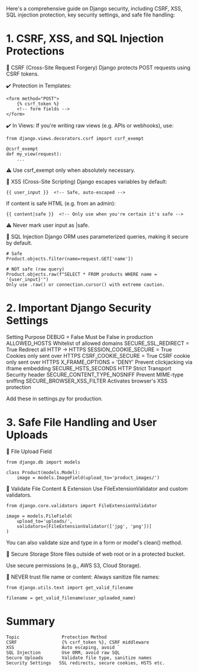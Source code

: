 Here's a comprehensive guide on Django security, including CSRF, XSS, SQL injection protection, key security settings, and safe file handling:

# 1. CSRF, XSS, and SQL Injection Protections
🔹 CSRF (Cross-Site Request Forgery)
Django protects POST requests using CSRF tokens.

✔️ Protection in Templates:
```
<form method="POST">
    {% csrf_token %}
    <!-- form fields -->
</form>
```
✔️ In Views:
If you're writing raw views (e.g. APIs or webhooks), use:

```
from django.views.decorators.csrf import csrf_exempt

@csrf_exempt
def my_view(request):
    ...
```
⚠️ Use csrf_exempt only when absolutely necessary.

🔹 XSS (Cross-Site Scripting)
Django escapes variables by default:

```
{{ user_input }}  <!-- Safe, auto-escaped -->
```
If content is safe HTML (e.g. from an admin):
```
{{ content|safe }}  <!-- Only use when you're certain it's safe -->
```
⚠️ Never mark user input as |safe.

🔹 SQL Injection
Django ORM uses parameterized queries, making it secure by default.
```
# Safe
Product.objects.filter(name=request.GET['name'])

# NOT safe (raw query)
Product.objects.raw(f"SELECT * FROM products WHERE name = '{user_input}'")
Only use .raw() or connection.cursor() with extreme caution.
```

# 2. Important Django Security Settings
Setting	Purpose
DEBUG = False	Must be False in production
ALLOWED_HOSTS	Whitelist of allowed domains
SECURE_SSL_REDIRECT = True	Redirect all HTTP → HTTPS
SESSION_COOKIE_SECURE = True	Cookies only sent over HTTPS
CSRF_COOKIE_SECURE = True	CSRF cookie only sent over HTTPS
X_FRAME_OPTIONS = 'DENY'	Prevent clickjacking via iframe embedding
SECURE_HSTS_SECONDS	HTTP Strict Transport Security header
SECURE_CONTENT_TYPE_NOSNIFF	Prevent MIME-type sniffing
SECURE_BROWSER_XSS_FILTER	Activates browser's XSS protection

Add these in settings.py for production.

# 3. Safe File Handling and User Uploads
🔹 File Upload Field
```
from django.db import models

class Product(models.Model):
    image = models.ImageField(upload_to='product_images/')
```
🔹 Validate File Content & Extension
Use FileExtensionValidator and custom validators.

```
from django.core.validators import FileExtensionValidator

image = models.FileField(
    upload_to='uploads/',
    validators=[FileExtensionValidator(['jpg', 'png'])]
)
```
You can also validate size and type in a form or model's clean() method.

🔹 Secure Storage
Store files outside of web root or in a protected bucket.

Use secure permissions (e.g., AWS S3, Cloud Storage).

🔹 NEVER trust file name or content:
Always sanitize file names:
```
from django.utils.text import get_valid_filename

filename = get_valid_filename(user_uploaded_name)
```
# Summary
```
Topic	             Protection Method
CSRF	             {% csrf_token %}, CSRF middleware
XSS	                 Auto escaping, avoid `
SQL Injection	     Use ORM, avoid raw SQL
Secure Uploads	     Validate file type, sanitize names
Security Settings	SSL redirects, secure cookies, HSTS etc.
```